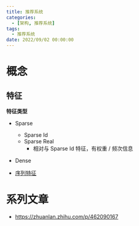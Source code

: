 ```yaml
---
title: 推荐系统
categories: 
  - [架构, 推荐系统]
tags:
  - 推荐系统
date: 2022/09/02 00:00:00
---
```


# 概念

## 特征

**特征类型**

- Sparse
  - Sparse Id
  - Sparse Real
    - 相对与 Sparse Id 特征，有权重 / 频次信息
- Dense

- [序列特征](https://zhuanlan.zhihu.com/p/461393899)

# 系列文章

- https://zhuanlan.zhihu.com/p/462090167